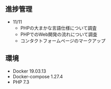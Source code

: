 ## 進捗管理
- 11/11
  - PHPの大まかな言語仕様について調査
  - PHPでのWeb開発の流れについて調査
  - コンタクトフォームページのマークアップ
  
## 環境
- Docker 19.03.13
- Docker-compose 1.27.4
- PHP 7.3

